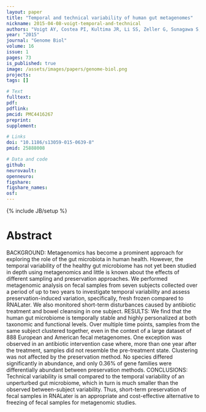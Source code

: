 ```yaml
---
layout: paper
title: "Temporal and technical variability of human gut metagenomes"
nickname: 2015-04-08-voigt-temporal-and-technical
authors: "Voigt AY, Costea PI, Kultima JR, Li SS, Zeller G, Sunagawa S, Bork P"
year: "2015"
journal: "Genome Biol"
volume: 16
issue: 1
pages: 73
is_published: true
image: /assets/images/papers/genome-biol.png
projects:
tags: []

# Text
fulltext:
pdf:
pdflink:
pmcid: PMC4416267
preprint:
supplement:

# Links
doi: "10.1186/s13059-015-0639-8"
pmid: 25888008

# Data and code
github:
neurovault:
openneuro:
figshare:
figshare_names:
osf:
---
```

{% include JB/setup %}

# Abstract

BACKGROUND: Metagenomics has become a prominent approach for exploring the role of the gut microbiota in human health. However, the temporal variability of the healthy gut microbiome has not yet been studied in depth using metagenomics and little is known about the effects of different sampling and preservation approaches. We performed metagenomic analysis on fecal samples from seven subjects collected over a period of up to two years to investigate temporal variability and assess preservation-induced variation, specifically, fresh frozen compared to RNALater. We also monitored short-term disturbances caused by antibiotic treatment and bowel cleansing in one subject. RESULTS: We find that the human gut microbiome is temporally stable and highly personalized at both taxonomic and functional levels. Over multiple time points, samples from the same subject clustered together, even in the context of a large dataset of 888 European and American fecal metagenomes. One exception was observed in an antibiotic intervention case where, more than one year after the treatment, samples did not resemble the pre-treatment state. Clustering was not affected by the preservation method. No species differed significantly in abundance, and only 0.36% of gene families were differentially abundant between preservation methods. CONCLUSIONS: Technical variability is small compared to the temporal variability of an unperturbed gut microbiome, which in turn is much smaller than the observed between-subject variability. Thus, short-term preservation of fecal samples in RNALater is an appropriate and cost-effective alternative to freezing of fecal samples for metagenomic studies.
